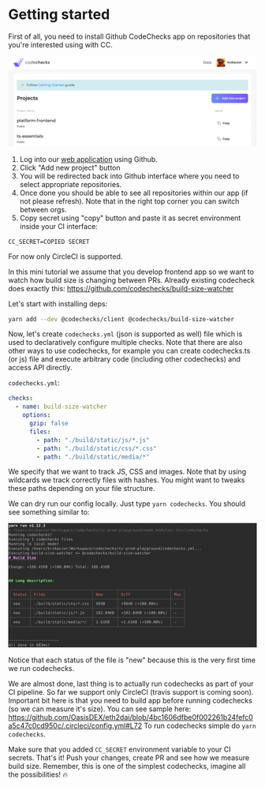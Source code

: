 # Getting started

First of all, you need to install Github CodeChecks app on repositories that you're interested using
with CC.

![Codechecks App](/images/getting-started/app.png)

1. Log into our [web application](https://app.codechecks.io/) using Github.
2. Click "Add new project" button
3. You will be redirected back into Github interface where you need to select appropriate
   repositories.
4. Once done you should be able to see all repositories within our app (if not please refresh). Note
   that in the right top corner you can switch between orgs.
5. Copy secret using "copy" button and paste it as secret environment inside your CI interface:

```
CC_SECRET=COPIED SECRET
```

For now only CircleCI is supported.

In this mini tutorial we assume that you develop frontend app so we want to watch how build size is
changing between PRs. Already existing codecheck does exactly this:
https://github.com/codechecks/build-size-watcher

Let's start with installing deps:

```sh
yarn add --dev @codechecks/client @codechecks/build-size-watcher
```

Now, let's create `codechecks.yml` (json is supported as well) file which is used to declaratively
configure multiple checks. Note that there are also other ways to use codechecks, for example you
can create codechecks.ts (or js) file and execute arbitrary code (including other codechecks) and
access API directly.

`codechecks.yml`:

```yml
checks:
  - name: build-size-watcher
    options:
      gzip: false
      files:
        - path: "./build/static/js/*.js"
        - path: "./build/static/css/*.css"
        - path: "./build/static/media/*"
```

We specify that we want to track JS, CSS and images. Note that by using wildcards we track correctly
files with hashes. You might want to tweaks these paths depending on your file structure.

We can dry run our config locally. Just type `yarn codechecks`. You should see something similar to:

![localmode](/images/getting-started/localmode.png)

Notice that each status of the file is "new" because this is the very first time we run codechecks.

We are almost done, last thing is to actually run codechecks as part of your CI pipeline. So far we
support only CircleCI (travis support is coming soon). Important bit here is that you need to build
app before running codechecks (so we can measure it's size). You can see sample here:
https://github.com/OasisDEX/eth2dai/blob/4bc1606dfbe0f002261b24fefc0a5c47c0cd950c/.circleci/config.yml#L72
To run codechecks simple do `yarn codechecks`.

Make sure that you added `CC_SECRET` environment variable to your CI secrets. That's it! Push your
changes, create PR and see how we measure build size. Remember, this is one of the simplest
codechecks, imagine all the possibilities! 🔥
